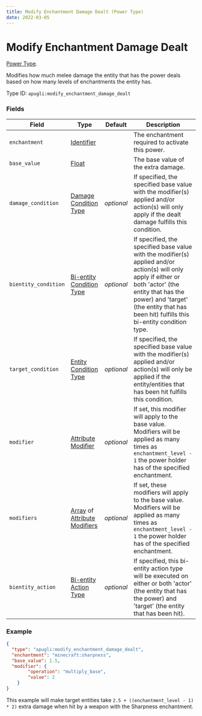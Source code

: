 ```yaml
---
title: Modify Enchantment Damage Dealt (Power Type)
date: 2022-03-05
---
```


# Modify Enchantment Damage Dealt

[Power Type](../power_types.md).

Modifies how much melee damage the entity that has the power deals based on how many levels of enchantments the entity has.

Type ID: `apugli:modify_enchantment_damage_dealt`

### Fields
Field  | Type | Default | Description
-------|------|---------|-------------
`enchantment` | [Identifier](https://origins.readthedocs.io/en/latest/types/data_types/identifier/) | | The enchantment required to activate this power.
`base_value` | [Float](https://origins.readthedocs.io/en/latest/types/data_types/float/) | | The base value of the extra damage.
`damage_condition` | [Damage Condition Type](https://origins.readthedocs.io/en/latest/types/damage_condition_types/) | *optional* | If specified, the specified base value with the modifier(s) applied and/or action(s) will only apply if the dealt damage fulfills this condition.
`bientity_condition` | [Bi-entity Condition Type](https://origins.readthedocs.io/en/latest/types/bientity_condition_types/) | *optional* | If specified, the specified base value with the modifier(s) applied and/or action(s) will only apply if either or both 'actor' (the entity that has the power) and 'target' (the entity that has been hit) fulfills this bi-entity condition type.
`target_condition` | [Entity Condition Type](https://origins.readthedocs.io/en/latest/types/entity_condition_types/) | *optional* | If specified, the specified base value with the modifier(s) applied and/or action(s) will only be applied if the entity/entities that has been hit fulfills this condition.
`modifier` | [Attribute Modifier](https://origins.readthedocs.io/en/latest/types/data_types/attribute_modifier/) | *optional* | If set, this modifier will apply to the base value. Modifiers will be applied as many times as `enchantment_level - 1` the power holder has of the specified enchantment.
`modifiers` | [Array](https://origins.readthedocs.io/en/latest/types/data_types/array/) of [Attribute Modifiers](https://origins.readthedocs.io/en/latest/types/data_types/attribute_modifier/) | *optional* | If set, these modifiers will apply to the base value. Modifiers will be applied as many times as `enchantment_level - 1` the power holder has of the specified enchantment.
`bientity_action` | [Bi-entity Action Type](https://origins.readthedocs.io/en/latest/types/bientity_action_types/) | *optional* | If specified, this bi-entity action type will be executed on either or both 'actor' (the entity that has the power) and 'target' (the entity that has been hit).

### Example
```json
{
  "type": "apugli:modify_enchantment_damage_dealt",
  "enchantment": "minecraft:sharpness",
  "base_value": 1.5,
  "modifier": {
        "operation": "multiply_base",
        "value": 2
    }
}
```
This example will make target entities take `2.5 + ((enchantment_level - 1) * 2)` extra damage when hit by a weapon with the Sharpness enchantment.